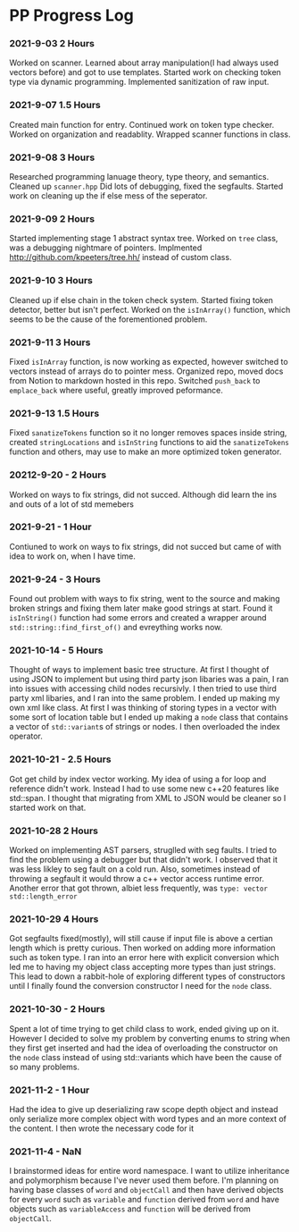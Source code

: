# PP Progress Log

### 2021-9-03 2 Hours
Worked on scanner. Learned about array manipulation(I had always used vectors before) and got to use templates. Started work on checking token type via dynamic programming. Implemented sanitization of raw input.

### 2021-9-07 1.5 Hours
Created main function for entry. Continued work on token type checker. Worked on organization and readablity. Wrapped scanner functions in class.

### 2021-9-08 3 Hours
Researched programming lanuage theory, type theory, and semantics. Cleaned up `scanner.hpp` Did lots of debugging, fixed the segfaults. Started work on cleaning up the if else mess of the seperator.

### 2021-9-09 2 Hours
Started implementing stage 1 abstract syntax tree. Worked on `tree` class, was a debugging nightmare of pointers. Implmented http://github.com/kpeeters/tree.hh/ instead of custom class.

### 2021-9-10 3 Hours
Cleaned up if else chain in the token check system. Started fixing token detector, better but isn't perfect. Worked on the `isInArray()` function, which seems to be the cause of the forementioned problem.

### 2021-9-11 3 Hours
Fixed `isInArray` function, is now working as expected, however switched to vectors instead of arrays do to pointer mess. Organized repo, moved docs from Notion to markdown hosted in this repo. Switched `push_back` to `emplace_back` where useful, greatly improved peformance.

### 2021-9-13 1.5 Hours
Fixed `sanatizeTokens` function so it no longer removes spaces inside string, created `stringLocations` and `isInString` functions to aid the `sanatizeTokens` function and others, may use to make an more optimized token generator.

### 20212-9-20 - 2 Hours
Worked on ways to fix strings, did not succed. Although did learn the ins and outs of a lot of std memebers

### 2021-9-21 - 1 Hour
Contiuned to work on ways to fix strings, did not succed but came of with idea to work on, when I have time.

### 2021-9-24 - 3 Hours
Found out problem with ways to fix string, went to the source and making broken strings and fixing them later make good strings at start. Found it `isInString()` function had some errors and created a wrapper around `std::string::find_first_of()` and evreything works now.

### 2021-10-14 - 5 Hours
Thought of ways to implement basic tree structure. At first I thought of using JSON to implement but using third party json libaries was a pain, I ran into issues with accessing child nodes recursivly. I then tried to use third party xml libaries, and I ran into the same problem. I ended up making my own xml like class. At first I was thinking of storing types in a vector with some sort of location table but I ended up making a `node` class that contains a vector of `std::variant`s of strings or nodes. I then overloaded the index operator. 

### 2021-10-21 - 2.5 Hours
Got get child by index vector working. My idea of using a for loop and reference didn't work. Instead I had to use some new c++20 features like std::span. I thought that migrating from XML to JSON would be cleaner so I started work on that.

### 2021-10-28 2 Hours
Worked on implementing AST parsers, struglled with seg faults. I tried to find the problem using a debugger but that didn't work. I observed that it was less likley to seg fault on a cold run. Also, sometimes instead of throwing a segfault it would throw a c++ vector access runtime error. Another error that got thrown, albiet less frequently, was `type: vector std::length_error`

### 2021-10-29 4 Hours
Got segfaults fixed(mostly), will still cause if input file is above a certian length which is pretty curious. Then worked on adding more information such as token type. I ran into an error here with explicit conversion which led me to having my object class accepting more types than just strings. This lead to down a rabbit-hole of exploring different types of constructors until I finally found the conversion constructor I need for the `node` class.

### 2021-10-30 - 2 Hours
Spent a lot of time trying to get child class to work, ended giving up on it. However I decided to solve my problem by converting enums to string when they first get inserted and had the idea of overloading the constructor on the `node` class instead of using std::variants which have been the cause of so many problems. 

### 2021-11-2 - 1 Hour
Had the idea to give up deserializing raw scope depth object and instead only serialize more complex object with word types and an more context of the content. I then wrote the necessary code for it

### 2021-11-4 - NaN
I brainstormed ideas for entire word namespace. I want to utilize inheritance and polymorphism because I've never used them before. I'm planning on having base classes of `word` and `objectCall` and then have derived objects for every `word` such as `variable` and `function` derived from `word` and have objects such as `variableAccess` and `function` will be derived from `objectCall`. 
